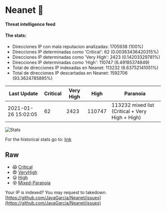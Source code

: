 # Neanet :hocho:
#### Threat intelligence feed
#### The stats:

- Direcciones IP con mala reputacion analizadas: 1705938 (100%)
- Direcciones IP determinadas como 'Critical':  62 (0.00363436420315%)
- Direcciones IP determinadas como 'Very High':  2423 (0.14203329781%)
- Direcciones IP determinadas como 'High':  110747 (6.49185374849)
- Total de direcciones IP indexadas en Neanet:  113232 (6.63752141051%)
- Total de direcciones IP descartadas en Neanet:  1592706 (93.3624785895%)

| Last Update | Critical | Very High | High | Paranoia |
| --- | --- | --- | --- | --- |
| 2021-01-26 15:02:05 | 62 | 2423 | 110747 | 113232 mixed list (Critical + Very High + High)|

![Stats](https://docs.google.com/spreadsheets/d/e/2PACX-1vSnaNMIXVabIpDJjufMlzH7poXnshF3mgd8Is1g9ytUEzVsP5my4Trn8f-xkoLLQ38xpL3HtmUexLo6/pubchart?oid=501124687&format=image)

For the historical stats go to: [link](/stats.csv)
## Raw
- :scream: [Critical](https://raw.githubusercontent.com/JavaGarcia/Neanet/master/blacklists/neanet_critical.txt)
- :fearful: [VeryHigh](https://raw.githubusercontent.com/JavaGarcia/Neanet/master/blacklists/neanet_veryHigh.txtt)
- :frowning: [High](https://raw.githubusercontent.com/JavaGarcia/Neanet/master/blacklists/neanet_high.txt)
- :dizzy_face: [Mixed-Paranoia](https://raw.githubusercontent.com/JavaGarcia/Neanet/master/blacklists/neanet_all.txt)


Your IP is indexed? You may request to takedown. [https://github.com/JavaGarcia/Neanet/issues](https://github.com/JavaGarcia/Neanet/issues)


































































































































































































































































































































































































































































































































































































































































































































































































































































































































































































































































































































































































































































































































































































































































































































































































































































































































































































































































































































































































































































































































































































































































































































































































































































































































































































































































































































































































































































































































































































































































































































































































































































































































































































































































































































































































































































































































































































































































































































